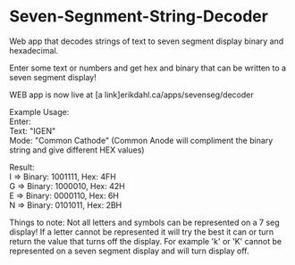 # Seven-Segnment-String-Decoder


Web app that decodes strings of text to seven segment display binary and hexadecimal.

Enter some text or numbers and get hex and binary that can be written to a
seven segment display!

WEB app is now live at [a link]erikdahl.ca/apps/sevenseg/decoder <br/>
  
Example Usage: <br/>
Enter: <br/>
Text: "IGEN" <br/>
Mode: "Common Cathode" (Common Anode will compliment the binary string and give different HEX values) <br/>

Result:<br/>
I => Binary: 1001111, Hex: 4FH <br/>
G => Binary: 1000010, Hex: 42H <br/>
E => Binary: 0000110, Hex: 6H <br/>
N => Binary: 0101011, Hex: 2BH <br/>

Things to note: Not all letters and symbols can be represented on a 7 seg display! If a letter cannot be represented it will try the best it can or turn return the value that turns off the display.
For example 'k' or 'K' cannot be represented on a seven segment display and will turn display off.
